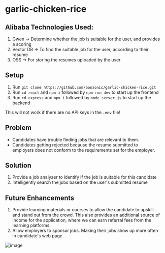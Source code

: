 # garlic-chicken-rice

## Alibaba Technologies Used:
1. Gwen -> Determine whether the job is suitable for the user, and provides a scoring
2. Vector DB -> To find the suitable job for the user, according to their resume
3. OSS -> For storing the resumes uploaded by the user

## Setup
1. Run ```git clone https://github.com/bonzonic/garlic-chicken-rice.git ```
2. Run ```cd react``` and ```npm i``` followed by ```npm run dev``` to start up the frontend
3. Run ```cd express``` and ```npm i``` followed by ```node server.js``` to start up the backend

This will not work if there are no API keys in the ```.env``` file!

## Problem
- Candidates have trouble finding jobs that are relevant to them.
- Candidates getting rejected because the resume submitted to employers does not conform to the requirements set for the employer.

## Solution
1. Provide a job analyzer to identify if the job is suitable for this candidate
2. Intelligently search the jobs based on the user's submitted resume

## Future Enhancements
1. Provide learning materials or courses to allow the candidate to upskill and stand out from the crowd. This also provides an additional source of income for the application, where we can earn referral fees from the learning platforms.
2. Allow employers to sponsor jobs. Making their jobs show up more often in candidate's web page.

![image](https://github.com/user-attachments/assets/50a00394-8697-45e1-af0d-33b44687c1b5)
